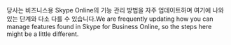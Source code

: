 <span data-ttu-id="3f651-101">당사는 비즈니스용 Skype Online의 기능 관리 방법을 자주 업데이트하며 여기에 나와 있는 단계와 다소 다를 수 있습니다.</span><span class="sxs-lookup"><span data-stu-id="3f651-101">We are frequently updating how you can manage features found in Skype for Business Online, so the steps here might be a little different.</span></span>